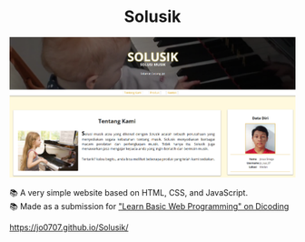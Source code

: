 <h1 align="center">Solusik</h1>

<img src="https://github.com/jo0707/Solusik/blob/master/solusik.png"/>

<br/>

📚 A very simple website based on HTML, CSS, and JavaScript.  
📚 Made as a submission for ["Learn Basic Web Programming" on Dicoding](https://www.dicoding.com/academies/123)  

https://jo0707.github.io/Solusik/
